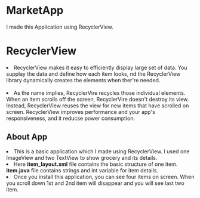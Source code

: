 # MarketApp

I made this Application using RecyclerView.


# RecyclerView
<li>
RecyclerView makes it easy to efficiently display large set of data. 
You supplay the data and define how each item looks, nd the RecyclerView library dynamically creates the elements when ther're needed.<br><br>
<li>As the name implies, RecyclerVire recycles those individual elements. When an item scrolls off the screen, RecyclerVire doesn't destroy its view.
Instead, RecyclerView reuses the view for new items that have scrolled on screen.
RecyclerView improves performance and your app's responsiveness, and it reducse power consumption.


<h2>About App</h2>
<li>This is a basic application which I made using RecyclerView. I used one ImageView and two TextView to show grocery and its details. </li>
<li>Here <b>item_layout.xml</b> file contains the basic structure of one item. <b>item.java</b> file contains strings and int variable for item details.</li>
<li>Once you install this application, you can see four items on screen. When you scroll down 1st and 2nd item will disappear and you will see last two item.</li>

